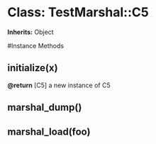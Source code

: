 # Class: TestMarshal::C5
**Inherits:** Object
    




#Instance Methods
## initialize(x) [](#method-i-initialize)

**@return** [C5] a new instance of C5

## marshal_dump() [](#method-i-marshal_dump)

## marshal_load(foo) [](#method-i-marshal_load)

